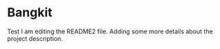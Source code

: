 # Bangkit
Test
I am editing the README2 file. Adding some more details about the project description.
